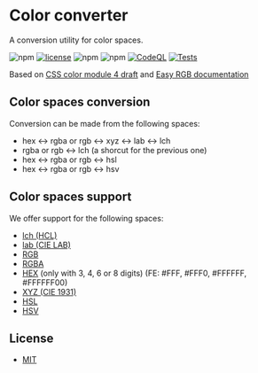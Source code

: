 # Color converter
A conversion utility for color spaces.

![npm][version] [![license][github-license]][github-license-url] ![npm][npm-downloads] ![npm][repo-size]
  [![CodeQL](https://github.com/michijs/color-converter/actions/workflows/codeql-analysis.yml/badge.svg)](https://github.com/michijs/color-converter/actions/workflows/codeql-analysis.yml)
  [![Tests](https://github.com/michijs/color-converter/actions/workflows/tests.yml/badge.svg)](https://github.com/michijs/color-converter/actions/workflows/tests.yml)

Based on [CSS color module 4 draft](https://www.w3.org/TR/css-color-4/#color-converter-code) and [Easy RGB documentation](http://www.easyrgb.com/en/math.php)

## Color spaces conversion
Conversion can be made from the following spaces:
- hex ↔ rgba or rgb ↔ xyz ↔ lab ↔ lch
- rgba or rgb ↔ lch (a shorcut for the previous one)
- hex ↔ rgba or rgb ↔ hsl
- hex ↔ rgba or rgb ↔ hsv

## Color spaces support
We offer support for the following spaces:
- [lch (HCL)](https://en.wikipedia.org/wiki/HCL_color_space)
- [lab (CIE LAB)](https://en.wikipedia.org/wiki/CIELAB_color_space)
- [RGB](https://en.wikipedia.org/wiki/RGB_color_model)
- [RGBA](https://en.wikipedia.org/wiki/RGBA_color_model)
- [HEX](https://en.wikipedia.org/wiki/Web_colors) (only with 3, 4, 6 or 8 digits) (FE: #FFF, #FFF0, #FFFFFF, #FFFFFF00)
- [XYZ (CIE 1931)](https://en.wikipedia.org/wiki/CIE_1931_color_space)
- [HSL](https://en.wikipedia.org/wiki/HSL_and_HSV)
- [HSV](https://en.wikipedia.org/wiki/HSL_and_HSV)

## License
 - [MIT](https://github.com/michijs/color-converter/blob/master/LICENSE.md)

[repo-size]: https://img.shields.io/github/repo-size/michijs/color-converter
[npm-downloads]: https://img.shields.io/npm/dt/@michijs/color-converter
[version]: https://img.shields.io/npm/v/@michijs/color-converter
[github-license]: https://img.shields.io/github/license/michijs/color-converter
[github-license-url]: https://github.com/michijs/color-converter/blob/master/LICENSE.md

